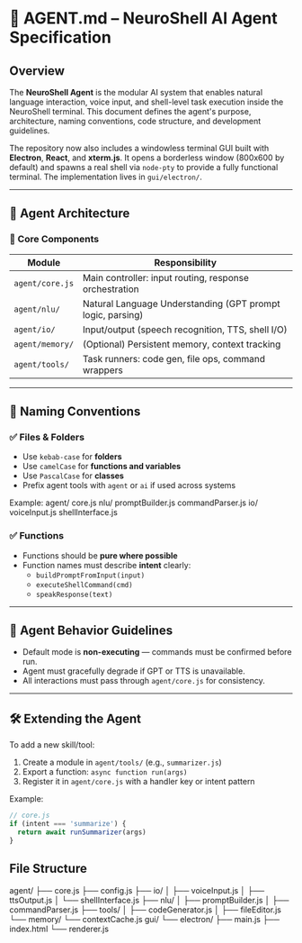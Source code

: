 # 🧠 AGENT.md – NeuroShell AI Agent Specification

## Overview

The **NeuroShell Agent** is the modular AI system that enables natural language interaction, voice input, and shell-level task execution inside the NeuroShell terminal. This document defines the agent's purpose, architecture, naming conventions, code structure, and development guidelines.

The repository now also includes a windowless terminal GUI built with
**Electron**, **React**, and **xterm.js**. It opens a borderless window
(800x600 by default) and spawns a real shell via `node-pty` to provide a fully
functional terminal. The implementation lives in `gui/electron/`.

---

## 🧩 Agent Architecture

### 🔄 Core Components

| Module          | Responsibility |
|-----------------|----------------|
| `agent/core.js` | Main controller: input routing, response orchestration |
| `agent/nlu/`    | Natural Language Understanding (GPT prompt logic, parsing) |
| `agent/io/`     | Input/output (speech recognition, TTS, shell I/O) |
| `agent/memory/` | (Optional) Persistent memory, context tracking |
| `agent/tools/`  | Task runners: code gen, file ops, command wrappers |

---

## 🧠 Naming Conventions

### ✅ Files & Folders
- Use `kebab-case` for **folders**
- Use `camelCase` for **functions and variables**
- Use `PascalCase` for **classes**
- Prefix agent tools with `agent` or `ai` if used across systems

Example:
agent/
core.js
nlu/
promptBuilder.js
commandParser.js
io/
voiceInput.js
shellInterface.js

### ✅ Functions
- Functions should be **pure where possible**
- Function names must describe **intent** clearly:  
  - `buildPromptFromInput(input)`  
  - `executeShellCommand(cmd)`  
  - `speakResponse(text)`

---

## 🚦 Agent Behavior Guidelines

- Default mode is **non-executing** — commands must be confirmed before run.
- Agent must gracefully degrade if GPT or TTS is unavailable.
- All interactions must pass through `agent/core.js` for consistency.

---

## 🛠️ Extending the Agent

To add a new skill/tool:
1. Create a module in `agent/tools/` (e.g., `summarizer.js`)
2. Export a function: `async function run(args)`
3. Register it in `agent/core.js` with a handler key or intent pattern

Example:
```js
// core.js
if (intent === 'summarize') {
  return await runSummarizer(args)
}
```

## File Structure
agent/
├── core.js
├── config.js
├── io/
│   ├── voiceInput.js
│   ├── ttsOutput.js
│   └── shellInterface.js
├── nlu/
│   ├── promptBuilder.js
│   ├── commandParser.js
├── tools/
│   ├── codeGenerator.js
│   ├── fileEditor.js
└── memory/
    └── contextCache.js
gui/
└── electron/
    ├── main.js
    ├── index.html
    └── renderer.js

